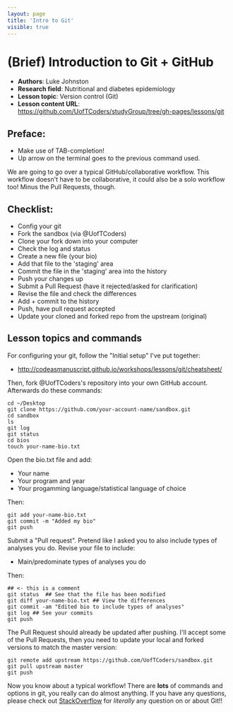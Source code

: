 ```yaml
---
layout: page
title: 'Intro to Git'
visible: true
---
```


# (Brief) Introduction to Git + GitHub

 - **Authors**: Luke Johnston
 - **Research field**: Nutritional and diabetes epidemiology
 - **Lesson topic**: Version control (Git)
 - **Lesson content URL**: <https://github.com/UofTCoders/studyGroup/tree/gh-pages/lessons/git>

## Preface: ##

* Make use of TAB-completion!
* Up arrow on the terminal goes to the previous command used.

We are going to go over a typical GitHub/collaborative workflow.  This
workflow doesn't have to be collaborative, it could also be a solo
workflow too!  Minus the Pull Requests, though.

## Checklist: ##

* Config your git
* Fork the sandbox (via @UofTCoders)
* Clone your fork down into your computer
* Check the log and status
* Create a new file (your bio)
* Add that file to the 'staging' area
* Commit the file in the 'staging' area into the history
* Push your changes up
* Submit a Pull Request (have it rejected/asked for clarification)
* Revise the file and check the differences
* Add + commit to the history
* Push, have pull request accepted
* Update your cloned and forked repo from the upstream (original)

## Lesson topics and commands ##

For configuring your git, follow the "Initial setup" I've put
together:

* http://codeasmanuscript.github.io/workshops/lessons/git/cheatsheet/

Then, fork @UofTCoders's repository into your own GitHub
account. Afterwards do these commands:

    cd ~/Desktop
    git clone https://github.com/your-account-name/sandbox.git
    cd sandbox
    ls
    git log
    git status
    cd bios
    touch your-name-bio.txt

Open the bio.txt file and add:

* Your name
* Your program and year
* Your progamming language/statistical language of choice

Then:

    git add your-name-bio.txt
    git commit -m "Added my bio"
    git push

Submit a "Pull request".  Pretend like I asked you to also include
types of analyses you do.  Revise your file to include:

* Main/predominate types of analyses you do

Then:

    ## <- this is a comment
    git status  ## See that the file has been modified
    git diff your-name-bio.txt ## View the differences
    git commit -am "Edited bio to include types of analyses"
    git log ## See your commits
    git push

The Pull Request should already be updated after pushing.  I'll accept
some of the Pull Requests, then you need to update your local and
forked versions to match the master version:

    git remote add upstream https://github.com/UofTCoders/sandbox.git
    git pull upstream master
    git push

Now you know about a typical workflow!  There are **lots** of commands
and options in git, you really can do almost anything.  If you have
any questions, please check out
[StackOverflow](http://stackoverflow.com/questions/tagged/git) for
*literally* any question on or about Git!!

